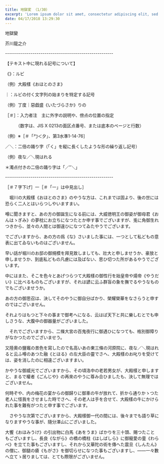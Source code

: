 ```yaml
---
title: 地獄変 （1/30）
excerpt: 'Lorem ipsum dolor sit amet, consectetur adipiscing elit, sed do eiusmod tempor incididunt ut labore et dolore magna aliqua. Praesent elementum facilisis leo vel fringilla est ullamcorper eget. At imperdiet dui accumsan sit amet nulla facilisi morbi tempus.'
date: 04/17/2018 13:29:30
---
```


地獄變

芥川龍之介

\-------------------------------------------------------

【テキスト中に現れる記号について】

《》：ルビ

（例）大殿樣《おほとのさま》

｜：ルビの付く文字列の始まりを特定する記号

（例）丁度｜惡戯盛《いたづらさか》りの

［＃］：入力者注　主に外字の説明や、傍点の位置の指定

　　　（数字は、JIS X 0213の面区点番号、または底本のページと行数）

（例）※［＃「勹＜夕」、第3水準1-14-76］

／＼：二倍の踊り字（「く」を縦に長くしたような形の繰り返し記号）

（例）夜な／＼現はれる

＊濁点付きの二倍の踊り字は「／″＼」

\-------------------------------------------------------

［＃７字下げ］一［＃「一」は中見出し］

　堀川の大殿樣《おほとのさま》のやうな方は、これまでは固より、後の世には恐らく二人とはいらつしやいますまい。

噂に聞きますと、あの方の御誕生になる前には、大威徳明王の御姿が御母君《おんはゝぎみ》の夢枕にお立ちになつたとか申す事でございますが、兎に角御生れつきから、並々の人間とは御違ひになつてゐたやうでございます。

でございますから、あの方の爲《な》さいました事には、一つとして私どもの意表に出てゐないものはございません。

早い話が堀川のお邸の御規模を拜見致しましても、壯大と申しませうか、豪放と申しませうか、到底私どもの凡慮には及ばない、思ひ切つた所があるやうでございます。

中にはまた、そこを色々とあげつらつて大殿樣の御性行を始皇帝や煬帝《やうだい》に比べるものもございますが、それは諺に云ふ群盲の象を撫でるやうなものでもございませうか。

あの方の御思召は、決してそのやうに御自分ばかり、榮耀榮華をなさらうと申すのではございません。

それよりはもつと下々の事まで御考へになる、云はば天下と共に樂しむとでも申しさうな、大腹中の御器量がございました。

　それでございますから、二條大宮の百鬼夜行に御遇ひになつても、格別御障りがなかつたのでございませう。

又陸奧の鹽竈の景色を寫したので名高いあの東三條の河原院に、夜な／＼現はれると云ふ噂のあつた融《とほる》の左大臣の靈でさへ、大殿樣のお叱りを受けては、姿を消したのに相違ございますまい。

かやうな御威光でございますから、その頃洛中の老若男女が、大殿樣と申しますと、まるで權者《ごんじや》の再來のやうに尊み合ひましたも、決して無理ではございません。

何時ぞや、内の梅花の宴からの御歸りに御車の牛が放れて、折から通りかゝつた老人に怪我をさせました時でさへ、その老人は手を合せて、大殿樣の牛にかけられた事を難有がつたと申す事でございます。

　さやうな次第でございますから、大殿樣御一代の間には、後々までも語り草になりますやうな事が、隨分澤山にございました。

大饗《おほみうけ》の引出物に白馬《あをうま》ばかりを三十頭、賜つたこともございますし、長良《ながら》の橋の橋柱《はしばしら》に御寵愛の童《わらべ》を立てた事もございますし、それから又華陀の術を傳へた震旦《しんたん》の僧に、御腿の瘡《もがさ》を御切らせになつた事もございますし、——一々數へ立てゝ居りましては、とても際限がございません。